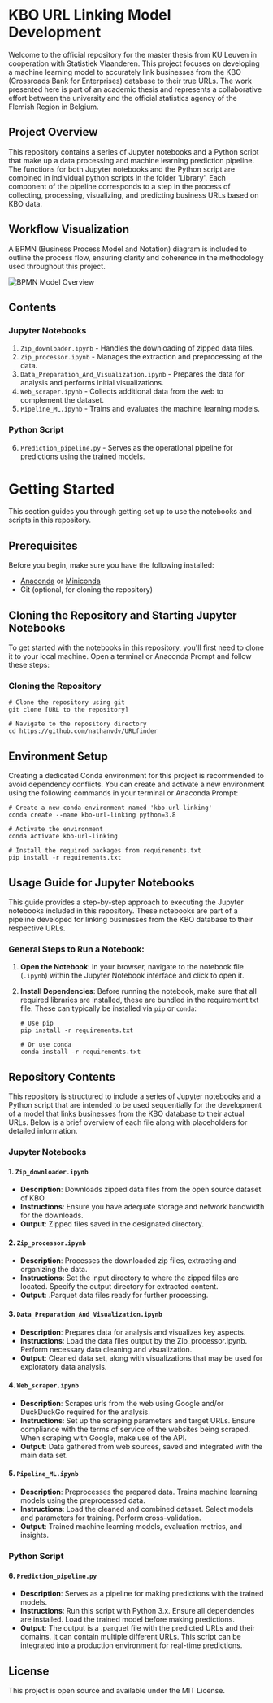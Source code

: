 # KBO URL Linking Model Development

Welcome to the official repository for the master thesis from KU Leuven in cooperation with Statistiek Vlaanderen. This project focuses on developing a machine learning model to accurately link businesses from the KBO (Crossroads Bank for Enterprises) database to their true URLs. The work presented here is part of an academic thesis and represents a collaborative effort between the university and the official statistics agency of the Flemish Region in Belgium.

## Project Overview

This repository contains a series of Jupyter notebooks and a Python script that make up a data processing and machine learning prediction pipeline. The functions for both Jupyter notebooks and the Python script are combined in individual python scripts in the folder 'Library'. Each component of the pipeline corresponds to a step in the process of collecting, processing, visualizing, and predicting business URLs based on KBO data.

## Workflow Visualization

A BPMN (Business Process Model and Notation) diagram is included to outline the process flow, ensuring clarity and coherence in the methodology used throughout this project.

![BPMN Model Overview](diagram_methodology.png)

## Contents

### Jupyter Notebooks

1. `Zip_downloader.ipynb` - Handles the downloading of zipped data files.
2. `Zip_processor.ipynb` - Manages the extraction and preprocessing of the data.
3. `Data_Preparation_And_Visualization.ipynb` - Prepares the data for analysis and performs initial visualizations.
4. `Web_scraper.ipynb` - Collects additional data from the web to complement the dataset.
5. `Pipeline_ML.ipynb` - Trains and evaluates the machine learning models.

### Python Script

6. `Prediction_pipeline.py` - Serves as the operational pipeline for predictions using the trained models.

# Getting Started

This section guides you through getting set up to use the notebooks and scripts in this repository.

## Prerequisites

Before you begin, make sure you have the following installed:
- [Anaconda](https://www.anaconda.com/products/distribution) or [Miniconda](https://docs.conda.io/en/latest/miniconda.html)
- Git (optional, for cloning the repository)

## Cloning the Repository and Starting Jupyter Notebooks

To get started with the notebooks in this repository, you'll first need to clone it to your local machine. Open a terminal or Anaconda Prompt and follow these steps:

### Cloning the Repository

```shell
# Clone the repository using git
git clone [URL to the repository]

# Navigate to the repository directory
cd https://github.com/nathanvdv/URLfinder
```

## Environment Setup

Creating a dedicated Conda environment for this project is recommended to avoid dependency conflicts. You can create and activate a new environment using the following commands in your terminal or Anaconda Prompt:

```shell
# Create a new conda environment named 'kbo-url-linking'
conda create --name kbo-url-linking python=3.8

# Activate the environment
conda activate kbo-url-linking

# Install the required packages from requirements.txt
pip install -r requirements.txt
```

## Usage Guide for Jupyter Notebooks

This guide provides a step-by-step approach to executing the Jupyter notebooks included in this repository. These notebooks are part of a pipeline developed for linking businesses from the KBO database to their respective URLs.

### General Steps to Run a Notebook:

1. **Open the Notebook**: In your browser, navigate to the notebook file (`.ipynb`) within the Jupyter Notebook interface and click to open it.

2. **Install Dependencies**: Before running the notebook, make sure that all required libraries are installed, these are bundled in the requirement.txt file. These can typically be installed via `pip` or `conda`:
   ```shell
   # Use pip
   pip install -r requirements.txt
   
   # Or use conda
   conda install -r requirements.txt
    ```
## Repository Contents

This repository is structured to include a series of Jupyter notebooks and a Python script that are intended to be used sequentially for the development of a model that links businesses from the KBO database to their actual URLs. Below is a brief overview of each file along with placeholders for detailed information.

### Jupyter Notebooks

#### 1. `Zip_downloader.ipynb`
- **Description**: Downloads zipped data files from the open source dataset of KBO
- **Instructions**: Ensure you have adequate storage and network bandwidth for the downloads.
- **Output**: Zipped files saved in the designated directory.
  
#### 2. `Zip_processor.ipynb`
- **Description**: Processes the downloaded zip files, extracting and organizing the data.
- **Instructions**: Set the input directory to where the zipped files are located. Specify the output directory for extracted content.
- **Output**: .Parquet data files ready for further processing.

#### 3. `Data_Preparation_And_Visualization.ipynb`
- **Description**: Prepares data for analysis and visualizes key aspects.
- **Instructions**: Load the data files output by the Zip_processor.ipynb. Perform necessary data cleaning and visualization.
- **Output**: Cleaned data set, along with visualizations that may be used for exploratory data analysis.

#### 4. `Web_scraper.ipynb`
- **Description**: Scrapes urls from the web using Google and/or DuckDuckGo required for the analysis.
- **Instructions**: Set up the scraping parameters and target URLs. Ensure compliance with the terms of service of the websites being scraped. When scraping with Google, make use of the API.
- **Output**: Data gathered from web sources, saved and integrated with the main data set.

#### 5. `Pipeline_ML.ipynb`
- **Description**: Preprocesses the prepared data. Trains machine learning models using the preprocessed data.
- **Instructions**: Load the cleaned and combined dataset. Select models and parameters for training. Perform cross-validation.
- **Output**: Trained machine learning models, evaluation metrics, and insights.
### Python Script

#### 6. `Prediction_pipeline.py`
- **Description**:  Serves as a pipeline for making predictions with the trained models.
- **Instructions**: Run this script with Python 3.x. Ensure all dependencies are installed. Load the trained model before making predictions.
- **Output**: The output is a .parquet file with the predicted URLs and their domains. It can contain multiple different URLs. This script can be integrated into a production environment for real-time predictions.

## License

This project is open source and available under the MIT License.

